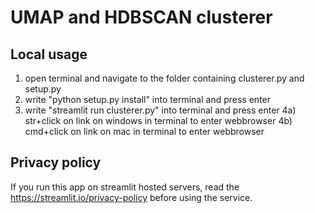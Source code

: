 # UMAP and HDBSCAN clusterer

## Local usage
1) open terminal and navigate to the folder containing clusterer.py and setup.py
2) write "python setup.py install" into terminal and press enter
3) write "streamlit run clusterer.py" into terminal and press enter
4a) str+click on link on windows in terminal to enter webbrowser
4b) cmd+click on link on mac in terminal to enter webbrowser

## Privacy policy
If you run this app on streamlit hosted servers, read the https://streamlit.io/privacy-policy
before using the service.
